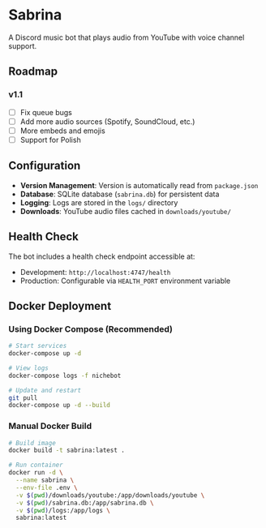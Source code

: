 # Sabrina

A Discord music bot that plays audio from YouTube with voice channel support.

## Roadmap

### v1.1

- [ ] Fix queue bugs
- [ ] Add more audio sources (Spotify, SoundCloud, etc.)
- [ ] More embeds and emojis
- [ ] Support for Polish

## Configuration

- **Version Management**: Version is automatically read from `package.json`
- **Database**: SQLite database (`sabrina.db`) for persistent data
- **Logging**: Logs are stored in the `logs/` directory
- **Downloads**: YouTube audio files cached in `downloads/youtube/`

## Health Check

The bot includes a health check endpoint accessible at:

- Development: `http://localhost:4747/health`
- Production: Configurable via `HEALTH_PORT` environment variable

## Docker Deployment

### Using Docker Compose (Recommended)

```bash
# Start services
docker-compose up -d

# View logs
docker-compose logs -f nichebot

# Update and restart
git pull
docker-compose up -d --build
```

### Manual Docker Build

```bash
# Build image
docker build -t sabrina:latest .

# Run container
docker run -d \
  --name sabrina \
  --env-file .env \
  -v $(pwd)/downloads/youtube:/app/downloads/youtube \
  -v $(pwd)/sabrina.db:/app/sabrina.db \
  -v $(pwd)/logs:/app/logs \
  sabrina:latest
```
